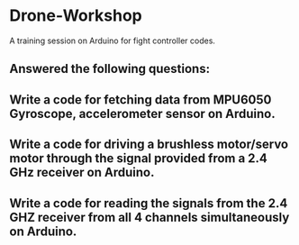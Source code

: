 # Drone-Workshop
A training session on Arduino for fight controller codes.

## Answered the following questions:

Write a code for fetching data from MPU6050 Gyroscope, accelerometer sensor on Arduino.
--
Write a code for driving a brushless motor/servo motor through the signal provided from a 2.4 
GHz receiver on Arduino.
--
Write a code for reading the signals from the 2.4 GHZ receiver from all 4 channels simultaneously 
on Arduino.
--
